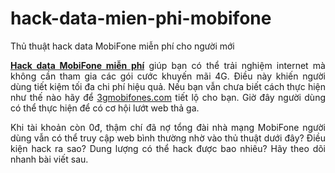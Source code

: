 # hack-data-mien-phi-mobifone
Thủ thuật hack data MobiFone miễn phí cho người mới
<p style="text-align: justify;"><a href="https://3gmobifones.com/thu-thuat-hack-data-mobifone-mien-phi"><strong>Hack data MobiFone miễn phí</strong></a> giúp bạn có thể trải nghiệm internet mà không cần tham gia các gói cước khuyến mãi 4G. Điều này khiến người dùng tiết kiệm tối đa chi phí hiệu quả. Nếu bạn vẫn chưa biết cách thực hiện như thế nào hãy để <a href="http://3gmobifones.com" target="_blank" rel="noopener">3gmobifones.com</a> tiết lộ cho bạn. Giờ đây người dùng có thể thực hiện để có cơ hội lướt web thả ga.</p>
<p style="text-align: justify;">Khi tài khoản còn 0đ, thậm chí đã nợ tổng đài nhà mạng MobiFone người dùng vẫn có thể truy cập web bình thường nhờ vào thủ thuật dưới đây? Điều kiện hack ra sao? Dung lượng có thể hack được bao nhiêu? Hãy theo dõi nhanh bài viết sau.</p>
